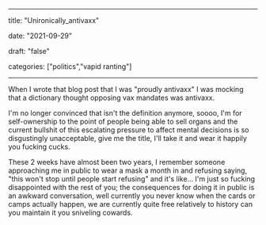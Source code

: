 
---

title: "Unironically\_antivaxx"

date: "2021-09-29"

draft: "false"

categories: ["politics","vapid ranting"]

---

When I wrote that blog post that I was "proudly antivaxx" I was mocking that a dictionary thought opposing vax mandates was antivaxx.

I'm no longer convinced that isn't the definition anymore, soooo, I'm for self-ownership to the point of people being able to sell organs and the current bullshit of this escalating pressure to affect mental decisions is so disgustingly unacceptable, give me the title, I'll take it and wear it happily you fucking cucks.

These 2 weeks have almost been two years, I remember someone approaching me in public to wear a mask a month in and refusing saying, "this won't stop until people start refusing" and it's like... I'm just so fucking disappointed with the rest of you; the consequences for doing it in public is an awkward conversation, well currently you never know when the cards or camps actually happen, we are currently quite free relatively to history can you maintain it you sniveling cowards.

